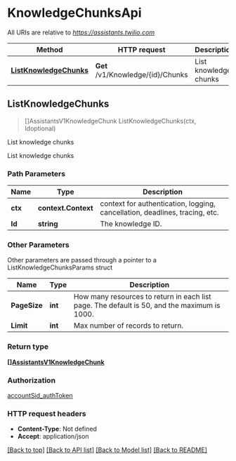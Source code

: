 # KnowledgeChunksApi

All URIs are relative to *https://assistants.twilio.com*

Method | HTTP request | Description
------------- | ------------- | -------------
[**ListKnowledgeChunks**](KnowledgeChunksApi.md#ListKnowledgeChunks) | **Get** /v1/Knowledge/{id}/Chunks | List knowledge chunks



## ListKnowledgeChunks

> []AssistantsV1KnowledgeChunk ListKnowledgeChunks(ctx, Idoptional)

List knowledge chunks

List knowledge chunks

### Path Parameters


Name | Type | Description
------------- | ------------- | -------------
**ctx** | **context.Context** | context for authentication, logging, cancellation, deadlines, tracing, etc.
**Id** | **string** | The knowledge ID.

### Other Parameters

Other parameters are passed through a pointer to a ListKnowledgeChunksParams struct


Name | Type | Description
------------- | ------------- | -------------
**PageSize** | **int** | How many resources to return in each list page. The default is 50, and the maximum is 1000.
**Limit** | **int** | Max number of records to return.

### Return type

[**[]AssistantsV1KnowledgeChunk**](AssistantsV1KnowledgeChunk.md)

### Authorization

[accountSid_authToken](../README.md#accountSid_authToken)

### HTTP request headers

- **Content-Type**: Not defined
- **Accept**: application/json

[[Back to top]](#) [[Back to API list]](../README.md#documentation-for-api-endpoints)
[[Back to Model list]](../README.md#documentation-for-models)
[[Back to README]](../README.md)

